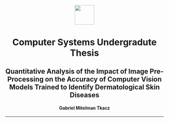 <center>
    <p align="center">
        <img src="https://logodownload.org/wp-content/uploads/2017/09/mackenzie-logo-3.png" style="height: 7ch;"><br>
        <h1 align="center">Computer Systems Undergradute Thesis</h1>
        <h2 align="center">Quantitative Analysis of the Impact of Image Pre-Processing on the Accuracy of Computer Vision Models Trained to Identify Dermatological Skin Diseases</a>
        <h4 align="center">Gabriel Mitelman Tkacz</a>
        </h4>
    </p>
</center>

<hr>